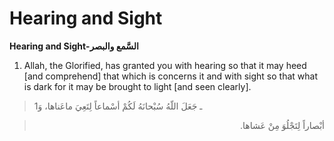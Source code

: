 Hearing and Sight
=================

**Hearing and Sight-السَّمع والبصر**

1. Allah, the Glorified, has granted you with hearing so that it may
heed [and comprehend] that which is concerns it and with sight so that
what is dark for it may be brought to light [and seen clearly].

> 1ـ جَعَلَ اللّهُ سُبْحانَهُ لَكُمْ أسْماعاً لِتَعِيَ ماعَناها، وَ
<blockquote dir="rtl">
  <p>
أبْصاراً لِتَجْلُوَ مِنْ عَشاها.
  </p>
</blockquote>


